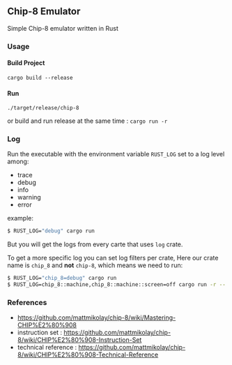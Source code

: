 ## Chip-8 Emulator

Simple Chip-8 emulator written in Rust

### Usage

#### Build Project

```shell
cargo build --release
```

#### Run

```shell
./target/release/chip-8
```

or build and run release at the same time : `cargo run -r`

### Log

Run the executable with the environment variable `RUST_LOG` set to a log level among:

- trace
- debug
- info
- warning
- error

example:

```sh
$ RUST_LOG="debug" cargo run
```

But you will get the logs from every carte that uses `log` crate.

To get a more specific log you can set log filters per crate,
Here our crate name is `chip_8` and **not** `chip-8`, which means we need to run:

```bash
$ RUST_LOG="chip_8=debug" cargo run
$ RUST_LOG=chip_8::machine,chip_8::machine::screen=off cargo run -r -- programs/7-beep.ch8 --debug
```

### References

- https://github.com/mattmikolay/chip-8/wiki/Mastering-CHIP%E2%80%908
- instruction set : https://github.com/mattmikolay/chip-8/wiki/CHIP%E2%80%908-Instruction-Set
- technical reference : https://github.com/mattmikolay/chip-8/wiki/CHIP%E2%80%908-Technical-Reference
